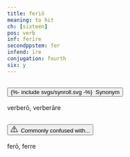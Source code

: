 ```yaml
---
title: feriō
meaning: to hit
ch: [sixteen]
pos: verb
inf: ferīre
secondppstem: fer
infend: īre
conjugation: fourth
six: y
---
```

<div class="accordion caro-accordion" id="ferio">
    <div class="accordion-item">
          <h2 class="accordion-header">
            <button class="accordion-button collapsed" type="button" data-bs-toggle="collapse" data-bs-target="#ferio1" aria-expanded="false" aria-controls="ferio1">
              {%- include svgs/synroll.svg -%}&#160; Synonym
            </button>
          </h2>
          <div id="ferio1" class="accordion-collapse collapse">
            <div class="accordion-body">
              verberō, verberāre
            </div>
          </div>
        </div>
        <div class="accordion-item">
          <h2 class="accordion-header">
            <button class="accordion-button collapsed" type="button" data-bs-toggle="collapse" data-bs-target="#ferio2" aria-expanded="false" aria-controls="ferio2">
              <svg xmlns="http://www.w3.org/2000/svg" width="16" height="16" fill="currentColor" class="bi bi-exclamation-triangle" viewBox="0 0 16 16">
  <path d="M7.938 2.016A.13.13 0 0 1 8.002 2a.13.13 0 0 1 .063.016.15.15 0 0 1 .054.057l6.857 11.667c.036.06.035.124.002.183a.2.2 0 0 1-.054.06.1.1 0 0 1-.066.017H1.146a.1.1 0 0 1-.066-.017.2.2 0 0 1-.054-.06.18.18 0 0 1 .002-.183L7.884 2.073a.15.15 0 0 1 .054-.057m1.044-.45a1.13 1.13 0 0 0-1.96 0L.165 13.233c-.457.778.091 1.767.98 1.767h13.713c.889 0 1.438-.99.98-1.767z"/>
  <path d="M7.002 12a1 1 0 1 1 2 0 1 1 0 0 1-2 0M7.1 5.995a.905.905 0 1 1 1.8 0l-.35 3.507a.552.552 0 0 1-1.1 0z"/>
</svg>&#160; Commonly confused with...
            </button>
          </h2>
          <div id="ferio2" class="accordion-collapse collapse">
            <div class="accordion-body">
              ferō, ferre
            </div>
          </div>
        </div>
      </div>
